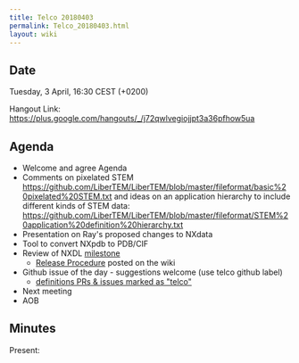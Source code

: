 ```yaml
---
title: Telco 20180403
permalink: Telco_20180403.html
layout: wiki
---
```


Date
----

Tuesday,  3 April, 16:30 CEST (+0200)

<!-- end of autogeneration -->

Hangout Link:
<https://plus.google.com/hangouts/_/j72qwlvegiojjpt3a36pfhow5ua>


Agenda
------

-   Welcome and agree Agenda
-   Comments on   pixelated STEM https://github.com/LiberTEM/LiberTEM/blob/master/fileformat/basic%20pixelated%20STEM.txt and ideas on an application hierarchy to include different kinds of STEM data: https://github.com/LiberTEM/LiberTEM/blob/master/fileformat/STEM%20application%20definition%20hierarchy.txt
-   Presentation on Ray's proposed changes to NXdata
-   Tool to convert NXpdb to PDB/CIF
-   Review of NXDL [milestone](https://github.com/nexusformat/definitions/milestones)
    - [Release Procedure](https://github.com/nexusformat/definitions/wiki/Release-Procedure) posted on the wiki
-   Github issue of the day - suggestions welcome (use telco github label)
    - [definitions PRs & issues marked as "telco"](https://github.com/nexusformat/definitions/labels/telco)
-   Next meeting
-   AOB

Minutes
-------

Present:

